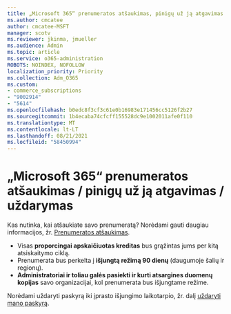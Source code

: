 ```yaml
---
title: „Microsoft 365“ prenumeratos atšaukimas, pinigų už ją atgavimas arba uždarymas
ms.author: cmcatee
author: cmcatee-MSFT
manager: scotv
ms.reviewer: jkinma, jmueller
ms.audience: Admin
ms.topic: article
ms.service: o365-administration
ROBOTS: NOINDEX, NOFOLLOW
localization_priority: Priority
ms.collection: Adm_O365
ms.custom:
- commerce_subscriptions
- "9002914"
- "5614"
ms.openlocfilehash: b0edc8f3cf3c61e0b16983e171456cc5126f2b27
ms.sourcegitcommit: 1b4ecaba74cfcff155528dc9e1002011afe0f110
ms.translationtype: MT
ms.contentlocale: lt-LT
ms.lasthandoff: 08/21/2021
ms.locfileid: "58450994"
---
```

# <a name="cancelrefundclose-your-microsoft-365-subscription"></a>„Microsoft 365“ prenumeratos atšaukimas / pinigų už ją atgavimas / uždarymas

Kas nutinka, kai atšaukiate savo prenumeratą? Norėdami gauti daugiau informacijos, žr. [Prenumeratos atšaukimas](https://docs.microsoft.com/microsoft-365/commerce/subscriptions/cancel-your-subscription?view=o365-worldwide).

- Visas **proporcingai apskaičiuotas kreditas** bus grąžintas jums per kitą atsiskaitymo ciklą.
- Prenumerata bus perkelta į **išjungtą režimą 90 dienų** (daugumoje šalių ir regionų).
- **Administratoriai ir toliau galės pasiekti ir kurti atsargines duomenų kopijas** savo organizacijai, kol prenumerata bus išjungtame režime.

Norėdami uždaryti paskyrą iki įprasto išjungimo laikotarpio, žr. dalį [uždaryti mano paskyrą](https://docs.microsoft.com/microsoft-365/commerce/close-your-account?view=o365-worldwide).
